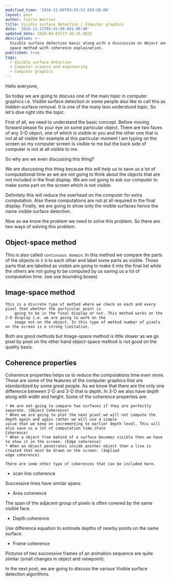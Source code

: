 ```yaml
---
modified_time: '2016-12-09T09:59:52.659-08:00'
layout: post
author: Fierce Warrior
title: Visible surface detection | Computer graphics
date: '2016-11-12T02:45:00.001-08:00'
updated_date: 2020-04-01T17:36:36.093Z
description: >-
  Visible surface detection basic along with a discussion on Object and Image
  space method with coherence explaination.
published: true
tags:
  - Visible surface detection
  - Computer science and engineering
  - Computer graphics
---
```

Hello everyone,

So today we are going to discuss one of the main topic in computer graphics i.e. Visible surface detection or some people also like to call this as hidden-surface removal. It is one of the many less understood topic. So let's dive right into the topic.

First of all, we need to understand the basic concept. Before moving forward please fix your eye on some particular object. There are two faces of any 3-D object, one of which is visible to you and the other one that is not at all visible for example at this particular moment I am typing on the screen so my computer screen is visible to me but the back side of computer is not at all visible to me.

So why are we even discussing this thing?

We are discussing this thing because this will help us to save us a lot of computational time as we are not going to think about the objects that are not included in the final display. We are not going to ask our computer to make some part on the screen which is not visible.

Definitely this will reduce the overhead on the computer for extra computation. Also these computations are not at all required in the final display. Finally, we are going to show only the visible surfaces hence the name visible surface detection.

Now as we know the problem we need to solve this problem. So there are two ways of solving this problem.

## Object-space method

This is also called `continuous domain`. In this method we compare the parts of the objects in `3-D` to each other and label some parts as visible. Those parts that are labelled as visible are going to make it into the final list while the others are not going to be computed by us saving us a lot of computation time. (we use bounding boxes)

## Image-space method

    This is a discrete type of method where we check on each and every pixel that whether the particular point is
        going to be in the final display or not. This method works on the 2-D display i.e. we are going to work on the
        image not on the object. In this type of method number of pixels on the screen is a strong limitation. 

Both are good methods but Image-space method is little slower as we go pixel by pixel on the other hand
    object-space method is not good on the quality basis.

## Coherence properties

Coherence properties helps us to reduce the computations time even more. These are some of the features of the
    computer graphics that are standardized by some great people. As we know that there are the only one difference
    between 2-D and 3-D that is depth. In 3-D we also have depth along with width and height. Some of the coherence
    properties are:



    * We are not going to compare two surfaces if they are perfectly separate. (Object Coherence)
    * When we are going to plot the next pixel we will not compute the depth again and again rather we will use a simple
    value that we keep on incrementing to earlier depth level. This will also save us a lot of computation time.(Face
    Coherence) 
    * When a object from behind of a surface becomes visible then we have to show it on the screen. (Edge coherence)
    * When an object penetrates inside another object then a line is created that must be drawn on the screen. (Implied
    edge coherence)

    There are some other type of coherences that can be included here. 

* scan line coherence

Successive lines have similar spans.

* Area coherence

The span of the adjacent group of pixels is often covered by the same visible face.

* Depth coherence 

Use difference equation to estimate depths of nearby points on the same surface.

* Frame coherence

Pictures of two successive frames of an animation sequence are quite similar (small changes in object and viewpoint).

In the next post, we are going to discuss the various Visible surface detection algorithms.